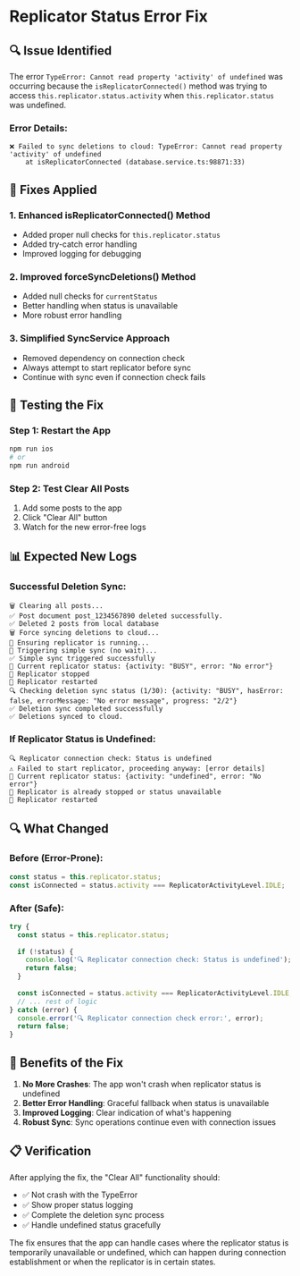 # Replicator Status Error Fix

## 🔍 **Issue Identified**

The error `TypeError: Cannot read property 'activity' of undefined` was occurring because the `isReplicatorConnected()` method was trying to access `this.replicator.status.activity` when `this.replicator.status` was undefined.

### **Error Details:**
```
❌ Failed to sync deletions to cloud: TypeError: Cannot read property 'activity' of undefined
    at isReplicatorConnected (database.service.ts:98871:33)
```

## 🔧 **Fixes Applied**

### **1. Enhanced isReplicatorConnected() Method**
- Added proper null checks for `this.replicator.status`
- Added try-catch error handling
- Improved logging for debugging

### **2. Improved forceSyncDeletions() Method**
- Added null checks for `currentStatus`
- Better handling when status is unavailable
- More robust error handling

### **3. Simplified SyncService Approach**
- Removed dependency on connection check
- Always attempt to start replicator before sync
- Continue with sync even if connection check fails

## 🚀 **Testing the Fix**

### **Step 1: Restart the App**
```bash
npm run ios
# or
npm run android
```

### **Step 2: Test Clear All Posts**
1. Add some posts to the app
2. Click "Clear All" button
3. Watch for the new error-free logs

## 📊 **Expected New Logs**

### **Successful Deletion Sync:**
```
🗑️ Clearing all posts...
✅ Post document post_1234567890 deleted successfully.
✅ Deleted 2 posts from local database
🗑️ Force syncing deletions to cloud...
🔄 Ensuring replicator is running...
🔄 Triggering simple sync (no wait)...
✅ Simple sync triggered successfully
🔄 Current replicator status: {activity: "BUSY", error: "No error"}
🛑 Replicator stopped
🔄 Replicator restarted
🔍 Checking deletion sync status (1/30): {activity: "BUSY", hasError: false, errorMessage: "No error message", progress: "2/2"}
✅ Deletion sync completed successfully
✅ Deletions synced to cloud.
```

### **If Replicator Status is Undefined:**
```
🔍 Replicator connection check: Status is undefined
⚠️ Failed to start replicator, proceeding anyway: [error details]
🔄 Current replicator status: {activity: "undefined", error: "No error"}
🔄 Replicator is already stopped or status unavailable
🔄 Replicator restarted
```

## 🔍 **What Changed**

### **Before (Error-Prone):**
```typescript
const status = this.replicator.status;
const isConnected = status.activity === ReplicatorActivityLevel.IDLE;
```

### **After (Safe):**
```typescript
try {
  const status = this.replicator.status;
  
  if (!status) {
    console.log('🔍 Replicator connection check: Status is undefined');
    return false;
  }
  
  const isConnected = status.activity === ReplicatorActivityLevel.IDLE;
  // ... rest of logic
} catch (error) {
  console.error('🔍 Replicator connection check error:', error);
  return false;
}
```

## 🎯 **Benefits of the Fix**

1. **No More Crashes**: The app won't crash when replicator status is undefined
2. **Better Error Handling**: Graceful fallback when status is unavailable
3. **Improved Logging**: Clear indication of what's happening
4. **Robust Sync**: Sync operations continue even with connection issues

## 📋 **Verification**

After applying the fix, the "Clear All" functionality should:
- ✅ Not crash with the TypeError
- ✅ Show proper status logging
- ✅ Complete the deletion sync process
- ✅ Handle undefined status gracefully

The fix ensures that the app can handle cases where the replicator status is temporarily unavailable or undefined, which can happen during connection establishment or when the replicator is in certain states.
